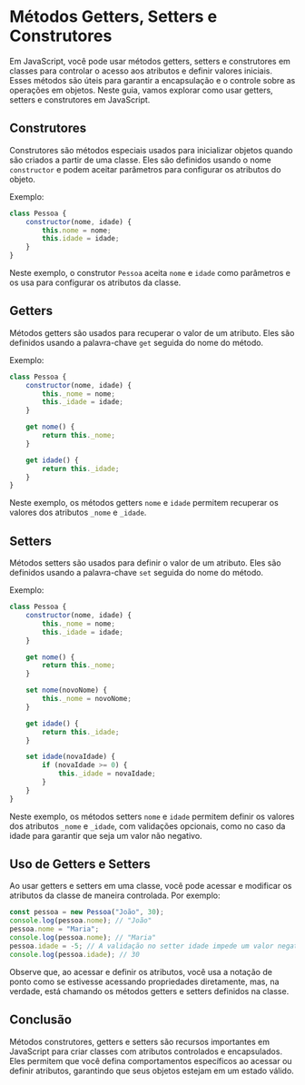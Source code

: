 # Métodos Getters, Setters e Construtores 
Em JavaScript, você pode usar métodos getters, setters e construtores em classes para controlar o acesso aos atributos e definir valores iniciais. Esses métodos são úteis para garantir a encapsulação e o controle sobre as operações em objetos. Neste guia, vamos explorar como usar getters, setters e construtores em JavaScript.

## Construtores
Construtores são métodos especiais usados para inicializar objetos quando são criados a partir de uma classe. Eles são definidos usando o nome `constructor` e podem aceitar parâmetros para configurar os atributos do objeto.

Exemplo:

```javascript
class Pessoa {
    constructor(nome, idade) {
        this.nome = nome;
        this.idade = idade;
    }
}
```

Neste exemplo, o construtor `Pessoa` aceita `nome` e `idade` como parâmetros e os usa para configurar os atributos da classe.

## Getters
Métodos getters são usados para recuperar o valor de um atributo. Eles são definidos usando a palavra-chave `get` seguida do nome do método.

Exemplo:

```javascript
class Pessoa {
    constructor(nome, idade) {
        this._nome = nome;
        this._idade = idade;
    }

    get nome() {
        return this._nome;
    }

    get idade() {
        return this._idade;
    }
}
```

Neste exemplo, os métodos getters `nome` e `idade` permitem recuperar os valores dos atributos `_nome` e `_idade`.

## Setters
Métodos setters são usados para definir o valor de um atributo. Eles são definidos usando a palavra-chave `set` seguida do nome do método.

Exemplo:

```javascript
class Pessoa {
    constructor(nome, idade) {
        this._nome = nome;
        this._idade = idade;
    }

    get nome() {
        return this._nome;
    }

    set nome(novoNome) {
        this._nome = novoNome;
    }

    get idade() {
        return this._idade;
    }

    set idade(novaIdade) {
        if (novaIdade >= 0) {
            this._idade = novaIdade;
        }
    }
}
```

Neste exemplo, os métodos setters `nome` e `idade` permitem definir os valores dos atributos `_nome` e `_idade`, com validações opcionais, como no caso da idade para garantir que seja um valor não negativo.

## Uso de Getters e Setters
Ao usar getters e setters em uma classe, você pode acessar e modificar os atributos da classe de maneira controlada. Por exemplo:

```javascript
const pessoa = new Pessoa("João", 30);
console.log(pessoa.nome); // "João"
pessoa.nome = "Maria";
console.log(pessoa.nome); // "Maria"
pessoa.idade = -5; // A validação no setter idade impede um valor negativo
console.log(pessoa.idade); // 30
```

Observe que, ao acessar e definir os atributos, você usa a notação de ponto como se estivesse acessando propriedades diretamente, mas, na verdade, está chamando os métodos getters e setters definidos na classe.

## Conclusão
Métodos construtores, getters e setters são recursos importantes em JavaScript para criar classes com atributos controlados e encapsulados. Eles permitem que você defina comportamentos específicos ao acessar ou definir atributos, garantindo que seus objetos estejam em um estado válido.